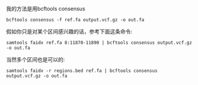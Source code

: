 我的方法是用bcftools consensus
```
bcftools consensus -f ref.fa output.vcf.gz -o out.fa
```
假如你只是对某个区间感兴趣的话，参考下面这条命令:
```
samtools faidx ref.fa 8:11870-11890 | bcftools consensus output.vcf.gz -o out.fa  
```
当然多个区间也是可以的:
```
samtools faidx -r regions.bed ref.fa | bcftools consensus output.vcf.gz -o out.fa
```